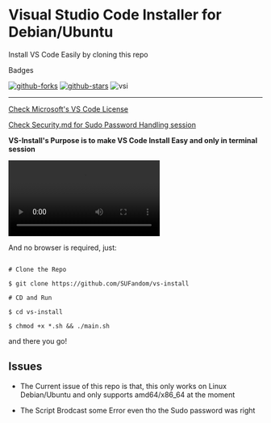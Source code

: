 # Visual Studio Code Installer for Debian/Ubuntu


Install VS Code Easily by cloning this repo

Badges

[![github-forks](https://img.shields.io/github/forks/SUFandom/vs-install?label=Fork&style=appveyor&logo=github)](https://github.com/SUFandom/vs-install) [![github-stars](https://img.shields.io/github/stars/SUFandom/vs-install?style=appveyor&logo=github)](https://github.com/SUFandom/vs-install) ![vsi](https://img.shields.io/badge/VS--Code--Version-1.81-BrightGreen)

---

[Check Microsoft's VS Code License](https://code.visualstudio.com/license?lang=en)

[Check Security.md for Sudo Password Handling session](Security.md)

**VS-Install's Purpose is to make VS Code Install Easy and only in terminal session**

<!-- ![img1_gif](img/1.gif) -->

<video src="img/2024-08-23 16-04-47.mp4" controls></video>

And no browser is required, just:

```

# Clone the Repo

$ git clone https://github.com/SUFandom/vs-install

# CD and Run

$ cd vs-install

$ chmod +x *.sh && ./main.sh 

```

and there you go!

## Issues

- The Current issue of this repo is that, this only works on Linux Debian/Ubuntu and only supports amd64/x86_64 at the moment

- The Script Brodcast some Error even tho the Sudo password was right
